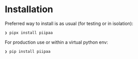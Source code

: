 # Installation

Preferred way to install is as usual (for testing or in isolation):

```console
❯ pipx install piipaa
```

For production use or within a virtual python env:

```console
❯ pip install piipaa
```

